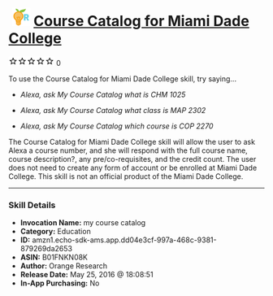 # &nbsp;<img src="skill_icon" alt="Course Catalog for Miami Dade College icon" width="36"> [Course Catalog for Miami Dade College](http://alexa.amazon.com/#skills/amzn1.echo-sdk-ams.app.dd04e3cf-997a-468c-9381-879269da2653)
![0 stars](../../images/ic_star_border_black_18dp_1x.png)![0 stars](../../images/ic_star_border_black_18dp_1x.png)![0 stars](../../images/ic_star_border_black_18dp_1x.png)![0 stars](../../images/ic_star_border_black_18dp_1x.png)![0 stars](../../images/ic_star_border_black_18dp_1x.png) 0

To use the Course Catalog for Miami Dade College skill, try saying...

* *Alexa, ask My Course Catalog what is CHM 1025*

* *Alexa, ask My Course Catalog what class is MAP 2302*

* *Alexa, ask My Course Catalog which course is COP 2270*

The Course Catalog for Miami Dade College skill will allow the user to ask Alexa a course number, and she will respond with the full course name, course description?, any pre/co-requisites, and the credit count. The user does not need to create any form of account or be enrolled at Miami Dade College. This skill is not an official product of the Miami Dade College.

***

### Skill Details

* **Invocation Name:** my course catalog
* **Category:** Education
* **ID:** amzn1.echo-sdk-ams.app.dd04e3cf-997a-468c-9381-879269da2653
* **ASIN:** B01FNKN08K
* **Author:** Orange Research
* **Release Date:** May 25, 2016 @ 18:08:51
* **In-App Purchasing:** No
